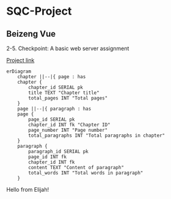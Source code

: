 # SQC-Project
Beizeng Vue
-----------

2-5. Checkpoint: A basic web server assignment

[Project link](https://beizeng-vues-sqc-project.onrender.com)

```mermaid
erDiagram
    chapter ||--|{ page : has
    chapter {
        chapter_id SERIAL pk
        title TEXT "Chapter title"
        total_pages INT "Total pages"
    }
    page ||--|{ paragraph : has
    page {
        page_id SERIAL pk
        chapter_id INT fk "Chapter ID"
        page_number INT "Page number"
        total_paragraphs INT "Total paragraphs in chapter"
    }
    paragraph {
        paragraph_id SERIAL pk
        page_id INT fk
        chapter_id INT fk
        content TEXT "Content of paragraph"
        total_words INT "Total words in paragraph"
    }
```
Hello from Elijah!
